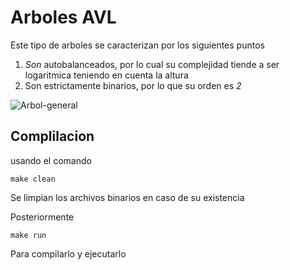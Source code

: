 # Arboles AVL

Este tipo de arboles se caracterizan por los siguientes puntos 

1. *Son* autobalanceados, por lo cual su complejidad tiende a ser logaritmica teniendo en cuenta la altura
2. Son estrictamente binarios, por lo que su orden es *2*

![Arbol-general](https://github.com/user-attachments/assets/70615b29-1717-451f-bcc4-1db8b53e7dc2)

## Complilacion

usando el comando
```
make clean
```
Se limpian los archivos binarios en caso de su existencia

Posteriormente
```
make run
```
Para compilarlo y ejecutarlo